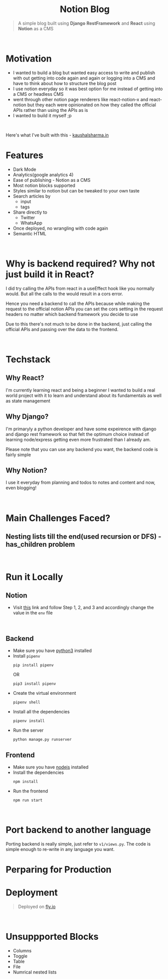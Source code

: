 <h1 align="center">Notion Blog</h1>

> A simple blog built using **Django** **RestFramework** and **React** using **Notion** as a CMS

<br />

# Motivation 
- I wanted to build a blog but wanted easy access to write and publish with out getting into code again and again or logging into a CMS and have to think about how to structure the blog post
- I use notion everyday so it was best option for me instead of getting into a CMS or headless CMS
- went through other notion page renderers like react-notion-x and react-notion but they each were opinionated on how they called the official APIs rather than using the APIs as is
- I wanted to build it myself ;p

<br />

Here's what I've built with this - [kaushalsharma.in](https://kaushalsharma.in)


# Features
- Dark Mode
- Analytics(google analytics 4)
- Ease of publishing - Notion as a CMS
- Most notion blocks supported
- Styles similar to notion but can be tweaked to your own taste
- Search articles by 
  - input
  - tags
- Share directly to
  - Twitter
  - WhatsApp
- Once deployed, no wrangling with code again
- Semantic HTML
<!-- - [WIP]Discoverable by crawlers and search engines (prerendering using react-snap) -->

<br />

# Why is backend required? Why not just build it in React?
I did try calling the APIs from react in a useEffect hook like you normally would. But all the calls to the would result in a cors error.

Hence you need a backend to call the APIs because while making the request to the official notion APIs you can set the cors setting in the request headers no matter which backend framework you decide to use


Due to this there's not much to be done in the backend, just calling the official APIs and passing over the data to the frontend.

<br />

# Techstack
## Why React?
I'm currently learning react and being a beginner I wanted to build a real world project with it to learn and understand about its fundamentals as well as state management

## Why Django?
I'm primaryly a python developer and have some expeirence with django and django rest framework so that felt the optimum choice instead of learning node/express getting even more frustrated than I already am.

Please note that you can use any backend you want, the backend code is fairly simple


## Why Notion?
I use it everyday from planning and todos to notes and content and now, even blogging!

<br />

# Main Challenges Faced?

## Nesting lists till the end(used recursion or DFS) -has_children problem

<br />

# Run it Locally
## Notion
- Visit [this](https://developers.notion.com/docs/getting-started) link and follow Step 1, 2, and 3 and accordingly change the value in the `env` file

<br />

## Backend
- Make sure you have [python3](https://www.python.org/) installed
- Install `pipenv` 
    ```shell
    pip install pipenv
    ``` 
    OR
    ```shell
    pip3 install pipenv
    ```
- Create the virtual environment
    ```shell
    pipenv shell
    ```
- Install all the dependencies
    ```shell
    pipenv install
    ```
- Run the server
    ```shell
    python manage.py runserver
    ```

## Frontend
- Make sure you have [nodejs](https://nodejs.org/en/) installed
- Install the dependencies
    ```shell
    npm install
    ```
- Run the frontend
    ```shell
    npm run start
    ```

<br />

# Port backend to another language
Porting backend is really simple, just refer to `v1/views.py`. The code is simple enough to re-write in any language you want.

# Perparing for Production

# Deployment
> Deployed on [fly.io](https://fly.io)

<br />

# Unsuppported Blocks
 - Columns
 - Toggle
 - Table
 - File
 - Numrical nested lists
